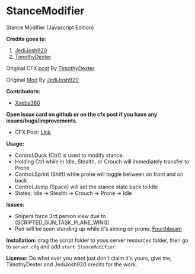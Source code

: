 # StanceModifier
Stance Modifier (Javascript Edition)

**Credits goes to:** 
1) [JediJosh920](https://www.gta5-mods.com/users/jedijosh920)
2) [TimothyDexter](https://forum.cfx.re/u/timothy_dexter) 

Original CFX [post](https://forum.cfx.re/t/release-stance-modifier-crouch-and-prone/172038) By [TimothyDexter](https://github.com/TimothyDexter)

Original [Mod](https://www.gta5-mods.com/scripts/stance) By [JediJosh920](https://www.gta5-mods.com/users/jedijosh920)

**Contributors:**
- [Xseba360](https://github.com/Xseba360)

**Open issue card on github or on the cfx post if you have any issues/bugs/improvements.**
- CFX Post: [Link](https://forum.cfx.re/t/stancemodifier-javascript-edition/1000270)

**Usage:**
  - Control.Duck (Ctrl) is used to modify stance.  
  - Holding Ctrl while in Idle, Stealth, or Crouch will immediately transfer to Prone 
  - Control.Sprint (Shift) while prone will toggle between on front and on back
  - Control.Jump (Space) will set the stance state back to Idle
  - States: Idle -> Stealth -> Crouch -> Prone -> Idle

**Issues:**
-	Snipers force 3rd person view due to (SCRIPTED_GUN_TASK_PLANE_WING).
- Ped will be seen standing up while it's aiming on prone. [Fourthbeam](https://forum.cfx.re/u/fourthbeam/summary)
 
 **Installation:**
drag the script folder to yous server resources folder, then go to `server.cfg` and add ``start StanceModifier``.

 **License:** Do what ever you want just don't claim it's yours, give me, TimothyDexter and JediJosh920 credits for the work.
